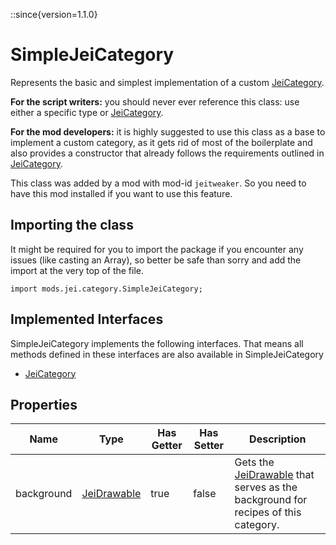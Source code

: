 ::since{version=1.1.0}
# SimpleJeiCategory

Represents the basic and simplest implementation of a custom [JeiCategory](/mods/JEITweaker/API/Category/JeiCategory).

 <strong>For the script writers:</strong> you should never ever reference this class: use either a specific type or
 [JeiCategory](/mods/JEITweaker/API/Category/JeiCategory).

 <strong>For the mod developers:</strong> it is highly suggested to use this class as a base to implement a custom
 category, as it gets rid of most of the boilerplate and also provides a constructor that already follows the
 requirements outlined in [JeiCategory](/mods/JEITweaker/API/Category/JeiCategory).

This class was added by a mod with mod-id `jeitweaker`. So you need to have this mod installed if you want to use this feature.

## Importing the class

It might be required for you to import the package if you encounter any issues (like casting an Array), so better be safe than sorry and add the import at the very top of the file.
```zenscript
import mods.jei.category.SimpleJeiCategory;
```


## Implemented Interfaces
SimpleJeiCategory implements the following interfaces. That means all methods defined in these interfaces are also available in SimpleJeiCategory

- [JeiCategory](/mods/JEITweaker/API/Category/JeiCategory)

## Properties

| Name | Type | Has Getter | Has Setter | Description |
|------|------|------------|------------|-------------|
| background | [JeiDrawable](/mods/JEITweaker/API/Component/JeiDrawable) | true | false | Gets the [JeiDrawable](/mods/JEITweaker/API/Component/JeiDrawable) that serves as the background for recipes of this category. |

